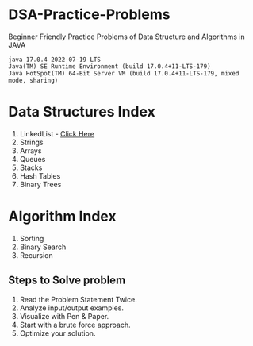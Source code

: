 # DSA-Practice-Problems
Beginner Friendly Practice Problems of Data Structure and Algorithms in JAVA

```
java 17.0.4 2022-07-19 LTS
Java(TM) SE Runtime Environment (build 17.0.4+11-LTS-179)
Java HotSpot(TM) 64-Bit Server VM (build 17.0.4+11-LTS-179, mixed mode, sharing)
```

# Data Structures Index
1. LinkedList - [Click Here](src/LinkedLists/README.md)
2. Strings 
3. Arrays 
4. Queues 
5. Stacks 
6. Hash Tables 
7. Binary Trees

# Algorithm Index
1. Sorting
2. Binary Search
3. Recursion

## Steps to Solve problem
1. Read the Problem Statement Twice.
2. Analyze input/output examples.
3. Visualize with Pen & Paper.
4. Start with a brute force approach.
5. Optimize your solution.
